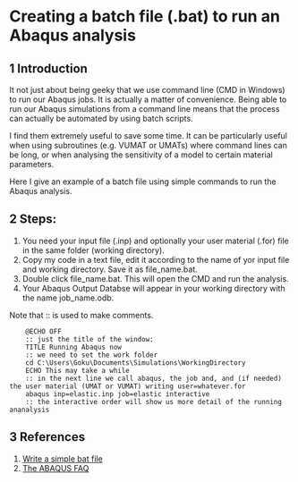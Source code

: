 # Creating a batch file (.bat) to run an Abaqus analysis



## 1 Introduction
It not just about being geeky that we use command line (CMD in Windows) to run our Abaqus jobs. It is actually a matter of convenience. Being able to run our Abaqus simulations from a command line means that the process can actually be automated by using batch scripts. 

I find them extremely useful to save some time. It can be particularly useful when using subroutines (e.g. VUMAT or UMATs) where command lines can be long, or when analysing the sensitivity of a model to certain material parameters.

Here I give an example of a batch file using simple commands to run the Abaqus analysis.

## 2 Steps:

1. You need your input file (.inp) and optionally your user material (.for) file in the same folder     (working directory).
2. Copy my code in a text file, edit it according to the name of yor input file and working directory. Save it as file_name.bat.
3. Double click file_name.bat. This will open the CMD and run the analysis.
4. Your Abaqus Output Databse will appear in your working directory with the name job_name.odb.

Note that :: is used to make comments.

``` Batch
    @ECHO OFF
    :: just the title of the window:
    TITLE Running Abaqus now
    :: we need to set the work folder
    cd C:\Users\Goku\Documents\Simulations\WorkingDirectory
    ECHO This may take a while
    :: in the next line we call abaqus, the job and, and (if needed) the user material (UMAT or VUMAT) writing user=whatever.for
    abaqus inp=elastic.inp job=elastic interactive
    :: the interactive order will show us more detail of the running ananalysis
```

## 3 References
1. [Write a simple bat file](https://www.makeuseof.com/tag/write-simple-batch-bat-file)
2. [The ABAQUS FAQ](http://www-h.eng.cam.ac.uk/help/programs/fe/abaqus/faq68/abaqusf2.html)

